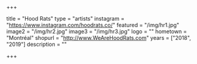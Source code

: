 +++

title = "Hood Rats"
type = "artists"
instagram = "https://www.instagram.com/hoodrats.co/"
featured = "/img/hr1.jpg"
image2 = "/img/hr2.jpg"
image3 = "/img/hr3.jpg"
logo = ""
hometown = "Montréal"
shopurl = "http://www.WeAreHoodRats.com"
years = ["2018", "2019"]
description = ""

+++

